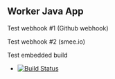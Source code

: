 ## Worker Java App

Test webhook #1 (Github webhook)

Test webhook #2 (smee.io)

Test embedded build
 - [![Build Status](http://134.59.230.141:8080/buildStatus/icon?job=instavote%2Fworker-build)](http://134.59.230.141:8080/job/instavote/job/worker-build/)

